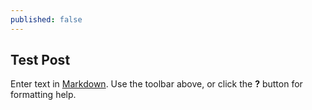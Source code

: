 ```yaml
---
published: false
---
```


## Test Post

Enter text in [Markdown](http://daringfireball.net/projects/markdown/). Use the toolbar above, or click the **?** button for formatting help.
